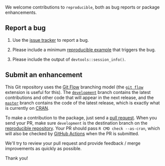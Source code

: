 We welcome contributions to `reproducible`, both as bug reports or package enhancements.

## Report a bug

1. Use the [issue tracker](https://github.com/PredictiveEcology/reproducible/issues) to report a bug.

2. Please include a minimum [reproducible example](https://stackoverflow.com/q/5963269/1380598) that triggers the bug.

3. Please include the output of `devtools::session_info()`.

## Submit an enhancement

This Git repository uses the [Git Flow](https://nvie.com/posts/a-successful-git-branching-model/) branching model (the [`git flow`](https://github.com/petervanderdoes/gitflow-avh) extension is useful for this).
The [`development`](https://github.com/PredictiveEcology/reproducible/tree/development) branch contains the latest contributions and other code that will appear in the next release, and the [`master`](https://github.com/PredictiveEcology/reproducible) branch contains the code of the latest release, which is exactly what is currently on [CRAN](https://cran.r-project.org/package=reproducible).

To make a contribution to the package, just send a [pull request](https://docs.github.com/articles/using-pull-requests/). 
When you send your PR, make sure `development` is the destination branch on the [reproducible repository](https://github.com/PredictiveEcology/reproducible).
Your PR should pass `R CMD check --as-cran`, which will also be checked by <a href="https://github.com/PredictiveEcology/reproducible/actions">GitHub Actions</a> when the PR is submitted.

We'll try to review your pull request and provide feedback / merge improvements as quickly as possible.

Thank you!
